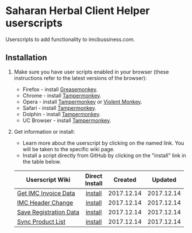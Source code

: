 # Saharan Herbal Client Helper userscripts 

Userscripts to add functionality to imcbussiness.com.

## Installation

1. Make sure you have user scripts enabled in your browser (these instructions refer to the latest versions of the browser):

	* Firefox - install [Greasemonkey](https://addons.mozilla.org/en-US/firefox/addon/greasemonkey/).
	* Chrome - install [Tampermonkey](https://tampermonkey.net/?ext=dhdg&browser=chrome).
	* Opera - install [Tampermonkey](https://tampermonkey.net/?ext=dhdg&browser=opera) or [Violent Monkey](https://addons.opera.com/en/extensions/details/violent-monkey/).
	* Safari - install [Tampermonkey](https://tampermonkey.net/?ext=dhdg&browser=safari).
	* Dolphin - install [Tampermonkey](https://tampermonkey.net/?ext=dhdg&browser=dolphin).
	* UC Browser - install [Tampermonkey](https://tampermonkey.net/?ext=dhdg&browser=ucweb).

2. Get information or install:
	* Learn more about the userscript by clicking on the named link. You will be taken to the specific wiki page.
	* Install a script directly from GitHub by clicking on the "install" link in the table below.

	| Userscript Wiki                        | Direct<br>Install  | Created    | Updated    |
	|----------------------------------------|:------------------:|:----------:|:----------:|
	| [Get IMC Invoice Data][ccs-wiki]       | [install][ccs-raw] | 2017.12.14 | 2017.12.14 |
	| [IMC Header Change][cfd-wiki]          | [install][cfd-raw] | 2017.12.14 | 2017.12.14 |
	| [Save Registration Data][cgl-wiki]     | [install][cgl-raw] | 2017.12.14 | 2017.12.14 |
	| [Sync Product List][csw-wiki]          | [install][csw-raw] | 2017.12.14 | 2017.12.14 |
	

[ccs-wiki]: https://github.com/Mottie/GitHub-userscripts/wiki/GitHub-code-colors
[cfd-wiki]: https://github.com/Mottie/GitHub-userscripts/wiki/GitHub-code-folding
[cgl-wiki]: https://github.com/Mottie/GitHub-userscripts/wiki/GitHub-code-guides
[csw-wiki]: https://github.com/Mottie/GitHub-userscripts/wiki/GitHub-custom-hotkeys


[ccs-raw]: https://raw.githubusercontent.com/Mottie/GitHub-userscripts/master/github-code-colors.user.js
[cfd-raw]: https://raw.githubusercontent.com/Mottie/GitHub-userscripts/master/github-code-folding.user.js
[cgl-raw]: https://raw.githubusercontent.com/Mottie/GitHub-userscripts/master/github-code-guides.user.js
[csw-raw]: https://raw.githubusercontent.com/Mottie/GitHub-userscripts/master/github-custom-hotkeys.user.js


